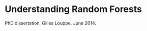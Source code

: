 Understanding Random Forests
============================

PhD dissertation, Gilles Louppe, June 2014.

